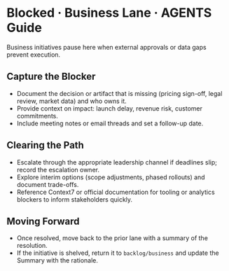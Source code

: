 # Blocked · Business Lane · AGENTS Guide

Business initiatives pause here when external approvals or data gaps prevent execution.

## Capture the Blocker
- Document the decision or artifact that is missing (pricing sign-off, legal review, market data) and who owns it.
- Provide context on impact: launch delay, revenue risk, customer commitments.
- Include meeting notes or email threads and set a follow-up date.

## Clearing the Path
- Escalate through the appropriate leadership channel if deadlines slip; record the escalation owner.
- Explore interim options (scope adjustments, phased rollouts) and document trade-offs.
- Reference Context7 or official documentation for tooling or analytics blockers to inform stakeholders quickly.

## Moving Forward
- Once resolved, move back to the prior lane with a summary of the resolution.
- If the initiative is shelved, return it to `backlog/business` and update the Summary with the rationale.
